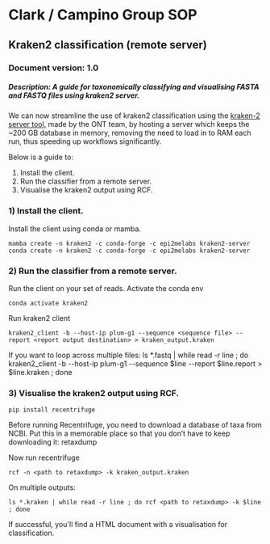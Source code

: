 # Clark / Campino Group SOP 
## Kraken2 classification (remote server)
### Document version: 1.0
##### Description: A guide for taxonomically classifying and visualising FASTA and FASTQ files using kraken2 server.

We can now streamline the use of kraken2 classification using the [kraken-2 server tool](https://github.com/epi2me-labs/kraken2-server), made by the ONT team, by hosting a server which keeps the ~200 GB database in memory, removing the need to load in to RAM each run, thus speeding up workflows significantly.

Below is a guide to:
1) Install the client.
2) Run the classifier from a remote server.
3) Visualise the kraken2 output using RCF.
### 1) Install the client.

Install the client using conda or mamba.

    mamba create -n kraken2 -c conda-forge -c epi2melabs kraken2-server
    conda create -n kraken2 -c conda-forge -c epi2melabs kraken2-server
    
### 2) Run the classifier from a remote server.

Run the client on your set of reads.
Activate the conda env
    
    conda activate kraken2

Run kraken2 client
    
    kraken2_client -b --host-ip plum-g1 --sequence <sequence file> --report <report output destination> > kraken_output.kraken
    
If you want to loop across multiple files:
    ls *.fastq | while read -r line ; do kraken2_client -b --host-ip plum-g1 --sequence $line --report $line.report > $line.kraken ; done
    
### 3) Visualise the kraken2 output using RCF.

    pip install recentrifuge

Before running Recentrifuge, you need to download a database of taxa from NCBI. Put this in a memorable place so that you don’t have to keep downloading it:
    retaxdump

Now run recentrifuge

    rcf -n <path to retaxdump> -k kraken_output.kraken

On multiple outputs:

    ls *.kraken | while read -r line ; do rcf <path to retaxdump> -k $line ; done
    
If successful, you'll find a HTML document with a visualisation for classification. 
     


